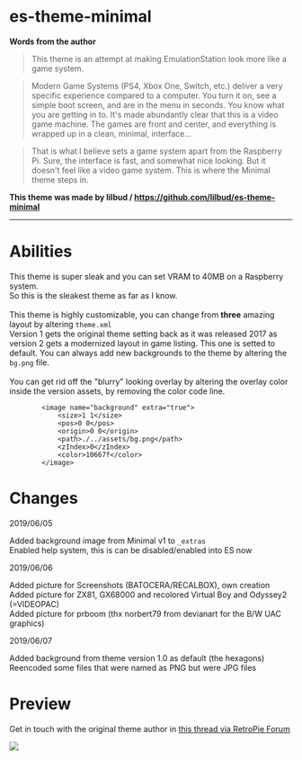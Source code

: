 # es-theme-minimal

**Words from the author**

> This theme is an attempt at making EmulationStation look more like a game system.

> Modern Game Systems (PS4, Xbox One, Switch, etc.) deliver a very specific experience compared to a computer. You turn it on, see a simple boot screen, and are in the menu in seconds. You know what you are getting in to. It's made abundantly clear that this is a video game machine. The games are front and center, and everything is wrapped up in a clean, minimal, interface...

> That is what I believe sets a game system apart from the Raspberry Pi. Sure, the interface is fast, and somewhat nice looking. But it doesn't feel like a video game system. This is where the Minimal theme steps in.

**This theme was made by lilbud / https://github.com/lilbud/es-theme-minimal**

---

# Abilities

This theme is super sleak and you can set VRAM to 40MB on a Raspberry system. \
So this is the sleakest theme as far as I know. \
\
This theme is highly customizable, you can change from **three** amazing layout by altering `theme.xml`\
Version 1 gets the original theme setting back as it was released 2017 as version 2 gets a modernized layout in game listing. This one is setted to default. You can always add new backgrounds to the theme by altering the `bg.png` file. \
\
You can get rid off the "blurry" looking overlay by altering the overlay color inside the version assets, by removing the color code line.
```
		<image name="background" extra="true">
			<size>1 1</size>
			<pos>0 0</pos>
			<origin>0 0</origin>
			<path>./../assets/bg.png</path>
			<zIndex>0</zIndex>
			<color>10667f</color>
		</image>
```

# Changes

2019/06/05

Added background image from Minimal v1 to `_extras` \
Enabled help system, this is can be disabled/enabled into ES now

2019/06/06

Added picture for Screenshots (BATOCERA/RECALBOX), own creation \
Added picture for ZX81, GX68000 and recolored Virtual Boy and Odyssey2 (=VIDEOPAC) \
Added picture for prboom (thx norbert79 from devianart for the B/W UAC graphics)

2019/06/07

Added background from theme version 1.0 as default (the hexagons)
Reencoded some files that were named as PNG but were JPG files

# Preview

Get in touch with the original theme author in [this thread via RetroPie Forum](https://retropie.org.uk/forum/topic/12435/)


![](https://i.imgur.com/5UR5yTF.png)

